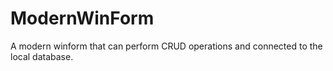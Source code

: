# ModernWinForm

A modern winform that can perform CRUD operations and connected to the local database.
